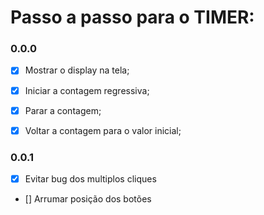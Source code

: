 # Passo a passo para o TIMER:

### 0.0.0
- [x] Mostrar o display na tela;

- [x] Iniciar a contagem regressiva;

- [x] Parar a contagem;

- [x] Voltar a contagem para o valor inicial;

### 0.0.1
- [x] Evitar bug dos multiplos cliques

- [] Arrumar posição dos botões

